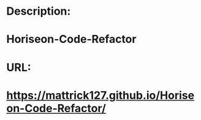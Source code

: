 # Description:

# Horiseon-Code-Refactor

# URL:

# https://mattrick127.github.io/Horiseon-Code-Refactor/

